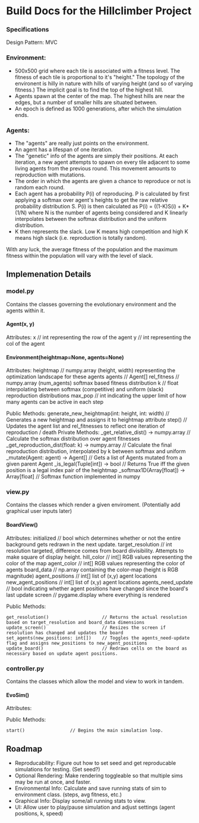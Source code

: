 # Build Docs for the Hillclimber Project

### Specifications
Design Pattern: MVC

###  Environment:
* 500x500 grid where each tile is associated with a fitness level. The fitness of each tile is proportional to it's "height." The topology of the environent is hilly in nature with hills of varying  height (and so of varying fitness.) The implicit goal is to find the top of the highest hill. 
* Agents spawn at the center of the map. The highest hills are near the edges, but a number of smaller hills are situated between.
* An epoch is defined as 1000 generations, after which the simulation ends.
     
###  Agents:
* The "agents" are really just points on the environment. 
* An agent has a lifespan of one iteration. 
* The "genetic" info of the agents are simply their positions. At each iteration, a new agent attempts to spawn on every tile adjacent to some living agents from the previous round. This movement amounts to reproduction with mutations. 
* The order in which the agents are given a chance to reproduce or not is random each round. 
* Each agent has a probability P(i) of reproducing. P is calculated by first applying a softmax over agent's heights to get the raw relative probability distribution S. P(i) is then calculated as P(i) = ((1-K)S(i) + K*(1/N) where N is the number of agents being considered and K linearly interpolates between the softmax distribution and the uniform distribution.
* K then represents the slack. Low K means high competition and high K means high slack (i.e. reproduction is totally random).
    
With any luck, the average fitness of the population and the maximum fitness within the population will vary with the level of slack.


## Implemenation Details

### model.py
Contains the classes governing the evolutionary environment and the agents within it.

#### Agent(x, y)
Attributes:
    x   // int representing the row of the agent
    y   // int representing the col of the agent

#### Environment(heightmap=None, agents=None)
Attributes:
    heightmap       // numpy.array (height, width) representing the optimization landscape for these agents
    agents          // Agent[] 
    rel_fitness     // numpy.array (num_agents) softmax based fitness distribution
    k               // float interpolating between softmax (competitive) and uniform (slack) reproduction distributions
    max_pop         // int indicating the upper limit of how many agents can be active in each step

Public Methods:
    generate_new_heightmap(int: height, int: width)    // Generates a new heightmap and assigns it to heightmap attribute
    step()                                             // Updates the agent list and rel_fitnesses to reflect one iteration of reproduction / death
Private Methods:
    _get_relative_dist()  -> numpy.array               // Calculate the softmax distribution over agent fitnesses
    _get_reproduction_dist(float: k) -> numpy.array    // Calculate the final reproduction distribution, interpolated by k between softmax and uniform
    _mutate(Agent: agent) -> Agent[]                   // Gets a list of Agents mutated from a given parent Agent
    _is_legal(Tuple[int]) -> bool                      // Returns True iff the given position is a legal index pair of the heightmap
    _softmax1D(Array[float]) -> Array[float]           // Softmax function implemented in numpy

    
### view.py
Contains the classes which render a given enviroment. (Potentially add graphical user inputs later)

#### BoardView()
Attributes:
    initialized         // bool which determines whether or not the entire background gets redrawn in the next update.
    target_resolution   // int resolution targeted, difference comes from board divisibility. Attempts to make square of display height.
    hill_color          // int[] RGB values representing the color of the map
    agent_color         // int[] RGB values representing the color of agents
    board_data          // np.array containing the color-map (height is RGB magnitude)
    agent_positions     // int[] list of (x,y) agent locations
    new_agent_positions // int[] list of (x,y) agent locations
    agents_need_update  // bool indicating whether agent positions have changed since the board's last update
    screen              // pygame.display where everything is rendered

Public Methods:

    get_resolution()                    // Returns the actual resolution based on target_resolution and board_data dimensions
    update_screen()                     // Resizes the screen if resolution has changed and updates the board
    set_agents(new_positions: int[])    // Toggles the agents_need-update flag and assigns new_positions to new_agent_positions
    update_board()                      // Redraws cells on the board as necessary based on update agent positions.



### controller.py
Contains the classes which allow the model and view to work in tandem.

#### EvoSim()
Attributes:

Public Methods:

    start()                 // Begins the main simulation loop.


## Roadmap

* Reproducability: Figure out how to set seed and get reproducable simulations for testing. (Set seed?)
* Optional Rendering: Make rendering toggleable so that multiple sims may be run at once, and faster.
* Environmental Info: Calculate and save running stats of sim to environment class. (steps, avg fitness, etc.)
* Graphical Info: Display some/all running stats to view.
* UI: Allow user to play/pause simulation and adjust settings (agent positions, k, speed)
